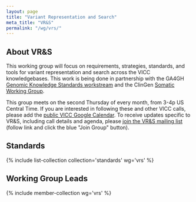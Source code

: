 ```yaml
---
layout: page
title: "Variant Representation and Search"
meta_title: "VR&S"
permalink: "/wg/vrs/"
---
```


## About VR&S

This working group will focus on requirements, strategies, standards, and tools for variant representation and search across the VICC knowledgebases. This work is being done in partnership with the GA4GH [Genomic Knowledge Standards workstream](https://ga4gh-gks.github.io/) and the ClinGen [Somatic Working Group](https://clinicalgenome.org/working-groups/somatic/).

This group meets on the second Thursday of every month, from 3-4p US Central Time. If you are interested in following these and other VICC calls, please add the [public VICC Google Calendar](https://calendar.google.com/calendar?cid=aG9xYmVrZWY0ODJpODJxY2hvZDM0aWNmbGtAZ3JvdXAuY2FsZW5kYXIuZ29vZ2xlLmNvbQ). To receive updates specific to VR&S, including call details and agenda, please [join the VR&S mailing list](https://groups.google.com/forum/#!forum/vicc-vrs-wg) (follow link and click the blue "Join Group" button).

## Standards
{% include list-collection collection='standards' wg='vrs' %}

## Working Group Leads
{% include member-collection wg='vrs' %}
